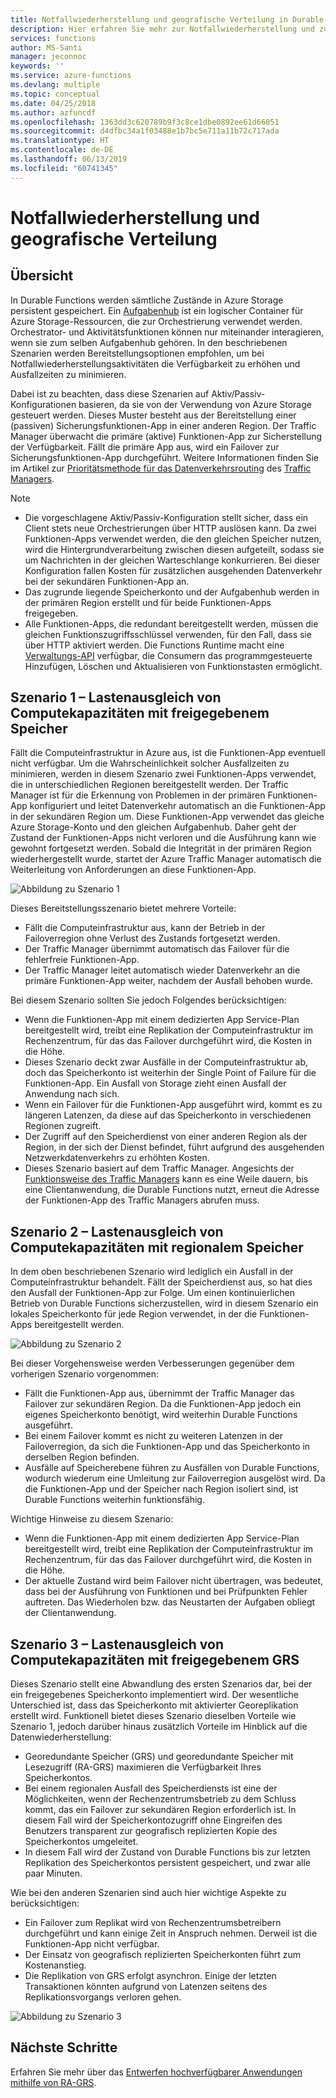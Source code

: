 ```yaml
---
title: Notfallwiederherstellung und geografische Verteilung in Durable Functions – Azure
description: Hier erfahren Sie mehr zur Notfallwiederherstellung und zur geografischen Verteilung in Durable Functions.
services: functions
author: MS-Santi
manager: jeconnoc
keywords: ''
ms.service: azure-functions
ms.devlang: multiple
ms.topic: conceptual
ms.date: 04/25/2018
ms.author: azfuncdf
ms.openlocfilehash: 1363dd3c620789b9f3c8ce1dbe0892ee61d66051
ms.sourcegitcommit: d4dfbc34a1f03488e1b7bc5e711a11b72c717ada
ms.translationtype: HT
ms.contentlocale: de-DE
ms.lasthandoff: 06/13/2019
ms.locfileid: "60741345"
---
```

# <a name="disaster-recovery-and-geo-distribution"></a>Notfallwiederherstellung und geografische Verteilung

## <a name="overview"></a>Übersicht

In Durable Functions werden sämtliche Zustände in Azure Storage persistent gespeichert. Ein [Aufgabenhub](durable-functions-task-hubs.md) ist ein logischer Container für Azure Storage-Ressourcen, die zur Orchestrierung verwendet werden. Orchestrator- und Aktivitätsfunktionen können nur miteinander interagieren, wenn sie zum selben Aufgabenhub gehören.
In den beschriebenen Szenarien werden Bereitstellungsoptionen empfohlen, um bei Notfallwiederherstellungsaktivitäten die Verfügbarkeit zu erhöhen und Ausfallzeiten zu minimieren.

Dabei ist zu beachten, dass diese Szenarien auf Aktiv/Passiv-Konfigurationen basieren, da sie von der Verwendung von Azure Storage gesteuert werden. Dieses Muster besteht aus der Bereitstellung einer (passiven) Sicherungsfunktionen-App in einer anderen Region. Der Traffic Manager überwacht die primäre (aktive) Funktionen-App zur Sicherstellung der Verfügbarkeit. Fällt die primäre App aus, wird ein Failover zur Sicherungsfunktionen-App durchgeführt. Weitere Informationen finden Sie im Artikel zur [Prioritätsmethode für das Datenverkehrsrouting](../../traffic-manager/traffic-manager-routing-methods.md#priority-traffic-routing-method) des [Traffic Managers](https://azure.microsoft.com/services/traffic-manager/).

>[!NOTE]
>
> - Die vorgeschlagene Aktiv/Passiv-Konfiguration stellt sicher, dass ein Client stets neue Orchestrierungen über HTTP auslösen kann. Da zwei Funktionen-Apps verwendet werden, die den gleichen Speicher nutzen, wird die Hintergrundverarbeitung zwischen diesen aufgeteilt, sodass sie um Nachrichten in der gleichen Warteschlange konkurrieren. Bei dieser Konfiguration fallen Kosten für zusätzlichen ausgehenden Datenverkehr bei der sekundären Funktionen-App an.
> - Das zugrunde liegende Speicherkonto und der Aufgabenhub werden in der primären Region erstellt und für beide Funktionen-Apps freigegeben.
> - Alle Funktionen-Apps, die redundant bereitgestellt werden, müssen die gleichen Funktionszugriffsschlüssel verwenden, für den Fall, dass sie über HTTP aktiviert werden. Die Functions Runtime macht eine [Verwaltungs-API](https://github.com/Azure/azure-functions-host/wiki/Key-management-API) verfügbar, die Consumern das programmgesteuerte Hinzufügen, Löschen und Aktualisieren von Funktionstasten ermöglicht.

## <a name="scenario-1---load-balanced-compute-with-shared-storage"></a>Szenario 1 – Lastenausgleich von Computekapazitäten mit freigegebenem Speicher

Fällt die Computeinfrastruktur in Azure aus, ist die Funktionen-App eventuell nicht verfügbar. Um die Wahrscheinlichkeit solcher Ausfallzeiten zu minimieren, werden in diesem Szenario zwei Funktionen-Apps verwendet, die in unterschiedlichen Regionen bereitgestellt werden.
Der Traffic Manager ist für die Erkennung von Problemen in der primären Funktionen-App konfiguriert und leitet Datenverkehr automatisch an die Funktionen-App in der sekundären Region um. Diese Funktionen-App verwendet das gleiche Azure Storage-Konto und den gleichen Aufgabenhub. Daher geht der Zustand der Funktionen-Apps nicht verloren und die Ausführung kann wie gewohnt fortgesetzt werden. Sobald die Integrität in der primären Region wiederhergestellt wurde, startet der Azure Traffic Manager automatisch die Weiterleitung von Anforderungen an diese Funktionen-App.

![Abbildung zu Szenario 1](./media/durable-functions-disaster-recovery-geo-distribution/durable-functions-geo-scenario01.png)

Dieses Bereitstellungsszenario bietet mehrere Vorteile:

- Fällt die Computeinfrastruktur aus, kann der Betrieb in der Failoverregion ohne Verlust des Zustands fortgesetzt werden.
- Der Traffic Manager übernimmt automatisch das Failover für die fehlerfreie Funktionen-App.
- Der Traffic Manager leitet automatisch wieder Datenverkehr an die primäre Funktionen-App weiter, nachdem der Ausfall behoben wurde.

Bei diesem Szenario sollten Sie jedoch Folgendes berücksichtigen:

- Wenn die Funktionen-App mit einem dedizierten App Service-Plan bereitgestellt wird, treibt eine Replikation der Computeinfrastruktur im Rechenzentrum, für das das Failover durchgeführt wird, die Kosten in die Höhe.
- Dieses Szenario deckt zwar Ausfälle in der Computeinfrastruktur ab, doch das Speicherkonto ist weiterhin der Single Point of Failure für die Funktionen-App. Ein Ausfall von Storage zieht einen Ausfall der Anwendung nach sich.
- Wenn ein Failover für die Funktionen-App ausgeführt wird, kommt es zu längeren Latenzen, da diese auf das Speicherkonto in verschiedenen Regionen zugreift.
- Der Zugriff auf den Speicherdienst von einer anderen Region als der Region, in der sich der Dienst befindet, führt aufgrund des ausgehenden Netzwerkdatenverkehrs zu erhöhten Kosten.
- Dieses Szenario basiert auf dem Traffic Manager. Angesichts der [Funktionsweise des Traffic Managers](../../traffic-manager/traffic-manager-how-it-works.md) kann es eine Weile dauern, bis eine Clientanwendung, die Durable Functions nutzt, erneut die Adresse der Funktionen-App des Traffic Managers abrufen muss.

## <a name="scenario-2---load-balanced-compute-with-regional-storage"></a>Szenario 2 – Lastenausgleich von Computekapazitäten mit regionalem Speicher

In dem oben beschriebenen Szenario wird lediglich ein Ausfall in der Computeinfrastruktur behandelt. Fällt der Speicherdienst aus, so hat dies den Ausfall der Funktionen-App zur Folge.
Um einen kontinuierlichen Betrieb von Durable Functions sicherzustellen, wird in diesem Szenario ein lokales Speicherkonto für jede Region verwendet, in der die Funktionen-Apps bereitgestellt werden.

![Abbildung zu Szenario 2](./media/durable-functions-disaster-recovery-geo-distribution/durable-functions-geo-scenario02.png)

Bei dieser Vorgehensweise werden Verbesserungen gegenüber dem vorherigen Szenario vorgenommen:

- Fällt die Funktionen-App aus, übernimmt der Traffic Manager das Failover zur sekundären Region. Da die Funktionen-App jedoch ein eigenes Speicherkonto benötigt, wird weiterhin Durable Functions ausgeführt.
- Bei einem Failover kommt es nicht zu weiteren Latenzen in der Failoverregion, da sich die Funktionen-App und das Speicherkonto in derselben Region befinden.
- Ausfälle auf Speicherebene führen zu Ausfällen von Durable Functions, wodurch wiederum eine Umleitung zur Failoverregion ausgelöst wird. Da die Funktionen-App und der Speicher nach Region isoliert sind, ist Durable Functions weiterhin funktionsfähig.

Wichtige Hinweise zu diesem Szenario:

- Wenn die Funktionen-App mit einem dedizierten App Service-Plan bereitgestellt wird, treibt eine Replikation der Computeinfrastruktur im Rechenzentrum, für das das Failover durchgeführt wird, die Kosten in die Höhe.
- Der aktuelle Zustand wird beim Failover nicht übertragen, was bedeutet, dass bei der Ausführung von Funktionen und bei Prüfpunkten Fehler auftreten. Das Wiederholen bzw. das Neustarten der Aufgaben obliegt der Clientanwendung.

## <a name="scenario-3---load-balanced-compute-with-grs-shared-storage"></a>Szenario 3 – Lastenausgleich von Computekapazitäten mit freigegebenem GRS

Dieses Szenario stellt eine Abwandlung des ersten Szenarios dar, bei der ein freigegebenes Speicherkonto implementiert wird. Der wesentliche Unterschied ist, dass das Speicherkonto mit aktivierter Georeplikation erstellt wird.
Funktionell bietet dieses Szenario dieselben Vorteile wie Szenario 1, jedoch darüber hinaus zusätzlich Vorteile im Hinblick auf die Datenwiederherstellung:

- Georedundante Speicher (GRS) und georedundante Speicher mit Lesezugriff (RA-GRS) maximieren die Verfügbarkeit Ihres Speicherkontos.
- Bei einem regionalen Ausfall des Speicherdiensts ist eine der Möglichkeiten, wenn der Rechenzentrumsbetrieb zu dem Schluss kommt, das ein Failover zur sekundären Region erforderlich ist. In diesem Fall wird der Speicherkontozugriff ohne Eingreifen des Benutzers transparent zur geografisch replizierten Kopie des Speicherkontos umgeleitet.
- In diesem Fall wird der Zustand von Durable Functions bis zur letzten Replikation des Speicherkontos persistent gespeichert, und zwar alle paar Minuten.

Wie bei den anderen Szenarien sind auch hier wichtige Aspekte zu berücksichtigen:

- Ein Failover zum Replikat wird von Rechenzentrumsbetreibern durchgeführt und kann einige Zeit in Anspruch nehmen. Derweil ist die Funktionen-App nicht verfügbar.
- Der Einsatz von geografisch replizierten Speicherkonten führt zum Kostenanstieg.
- Die Replikation von GRS erfolgt asynchron. Einige der letzten Transaktionen könnten aufgrund von Latenzen seitens des Replikationsvorgangs verloren gehen.

![Abbildung zu Szenario 3](./media/durable-functions-disaster-recovery-geo-distribution/durable-functions-geo-scenario03.png)

## <a name="next-steps"></a>Nächste Schritte

Erfahren Sie mehr über das [Entwerfen hochverfügbarer Anwendungen mithilfe von RA-GRS](../../storage/common/storage-designing-ha-apps-with-ragrs.md).
